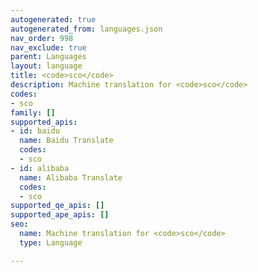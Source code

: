```yaml
---
autogenerated: true
autogenerated_from: languages.json
nav_order: 998
nav_exclude: true
parent: Languages
layout: language
title: <code>sco</code>
description: Machine translation for <code>sco</code>
codes:
- sco
family: []
supported_apis:
- id: baidu
  name: Baidu Translate
  codes:
  - sco
- id: alibaba
  name: Alibaba Translate
  codes:
  - sco
supported_qe_apis: []
supported_ape_apis: []
seo:
  name: Machine translation for <code>sco</code>
  type: Language

---
```


